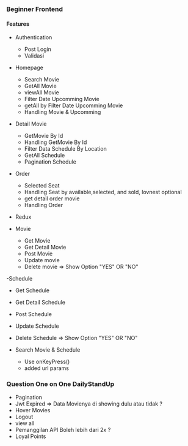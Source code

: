 ### Beginner Frontend

#### Features

- Authentication

  - Post Login
  - Validasi

- Homepage

  - Search Movie
  - GetAll Movie
  - viewAll Movie
  - Filter Date Upcomming Movie
  - getAll by Filter Date Upcomming Movie
  - Handling Movie & Upcomming

- Detail Movie

  - GetMovie By Id
  - Handling GetMovie By Id
  - Filter Data Schedule By Location
  - GetAll Schedule
  - Pagination Schedule

- Order

  - Selected Seat
  - Handling Seat by available,selected, and sold, lovnest optional
  - get detail order movie
  - Handling Order

- Redux

- Movie
  - Get Movie
  - Get Detail Movie
  - Post Movie
  - Update movie
  - Delete movie => Show Option "YES" OR "NO"

-Schedule

- Get Schedule
- Get Detail Schedule
- Post Schedule
- Update Schedule
- Delete Schedule => Show Option "YES" OR "NO"

- Search Movie & Schedule
  - Use onKeyPress()
  - added url params

### Question One on One DailyStandUp

- Pagination
- Jwt Expired => Data Movienya di showing dulu atau tidak ?
- Hover Movies
- Logout
- view all
- Pemanggilan API Boleh lebih dari 2x ?
- Loyal Points
